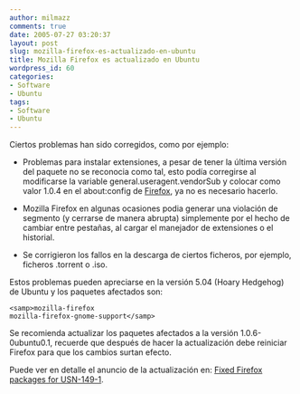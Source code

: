 ```yaml
---
author: milmazz
comments: true
date: 2005-07-27 03:20:37
layout: post
slug: mozilla-firefox-es-actualizado-en-ubuntu
title: Mozilla Firefox es actualizado en Ubuntu
wordpress_id: 60
categories:
- Software
- Ubuntu
tags:
- Software
- Ubuntu
---
```


Ciertos problemas han sido corregidos, como por ejemplo:




  * Problemas para instalar extensiones, a pesar de tener la última versión del paquete no se reconocia como tal, esto podía corregirse al modificarse la variable general.useragent.vendorSub y colocar como valor 1.0.4 en el about:config de [Firefox](http://www.mozilla.org/products/firefox/), ya no es necesario hacerlo.


  * Mozilla Firefox en algunas ocasiones podia generar una violación de segmento (y cerrarse de manera abrupta) simplemente por el hecho de cambiar entre pestañas, al cargar el manejador de extensiones o el historial.


  * Se corrigieron los fallos en la descarga de ciertos ficheros, por ejemplo, ficheros .torrent o .iso.



Estos problemas pueden apreciarse en la versión 5.04 (Hoary Hedgehog) de Ubuntu y los paquetes afectados son:



    
    <samp>mozilla-firefox
    mozilla-firefox-gnome-support</samp>




Se recomienda actualizar los paquetes afectados a la versión 1.0.6-0ubuntu0.1, recuerde que después de hacer la actualización debe reiniciar Firefox para que los cambios surtan efecto.




Puede ver en detalle el anuncio de la actualización en: [Fixed Firefox packages for USN-149-1](http://www.ubuntulinux.org/support/documentation/usn/usn-149-2).
